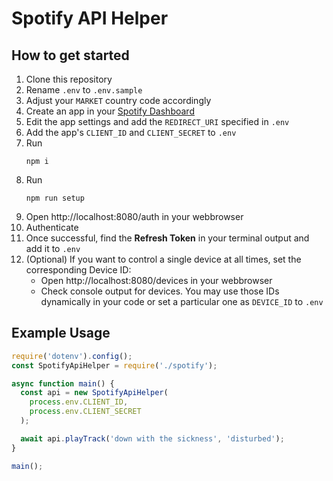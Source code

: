 # Spotify API Helper

## How to get started

1. Clone this repository
1. Rename `.env` to `.env.sample`
1. Adjust your `MARKET` country code accordingly
1. Create an app in your [Spotify Dashboard](https://developer.spotify.com/dashboard/applications)
1. Edit the app settings and add the `REDIRECT_URI` specified in `.env`
1. Add the app's `CLIENT_ID` and `CLIENT_SECRET` to `.env`
1. Run
   ```
   npm i
   ```
1. Run
   ```
   npm run setup
   ```
1. Open http://localhost:8080/auth in your webbrowser
1. Authenticate
1. Once successful, find the **Refresh Token** in your terminal output and add it to `.env`
1. (Optional) If you want to control a single device at all times, set the corresponding Device ID:
   - Open http://localhost:8080/devices in your webbrowser
   - Check console output for devices. You may use those IDs dynamically in your code or set a particular one as `DEVICE_ID` to `.env`

## Example Usage

```js
require('dotenv').config();
const SpotifyApiHelper = require('./spotify');

async function main() {
  const api = new SpotifyApiHelper(
    process.env.CLIENT_ID,
    process.env.CLIENT_SECRET
  );

  await api.playTrack('down with the sickness', 'disturbed');
}

main();
```
